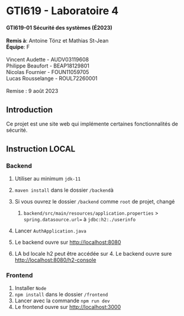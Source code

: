 # GTI619 - Laboratoire 4 <br>
#### GTI619-01 Sécurité des systèmes (É2023)
**Remis à**: Antoine Tönz et Mathias St-Jean<br>
**Équipe**: F <br><br>
Vincent Audette - AUDV03119608<br>
Philippe Beaufort - BEAP18129801<br>
Nicolas Fournier - FOUN11059705<br>
Lucas Rousselange - ROUL72260001<br><br>
Remise : 9 août 2023

## Introduction

Ce projet est une site web qui implémente certaines fonctionnalités de sécurité.

## Instruction LOCAL
### Backend
1. Utiliser au minimum `jdk-11`
2. `maven install` dans le dossier `/backend`à
3. Si vous ouvrez le dossier `/backend` comme `root` de projet, changé
   1. `backend/src/main/resources/application.properties` > `spring.datasource.url=` à `jdbc:h2:./userinfo`

4. Lancer `AuthApplication.java`
5. Le backend ouvre sur [http://localhost:8080](http://localhost:8080)
6. LA bd locale h2 peut être accédée sur 4. Le backend ouvre sure [http://localhost:8080/h2-console](http://localhost:8080/h2-console)
### Frontend
1. Installer `Node`
2. `npm install` dans le dossier `/frontend`
3. Lancer avec la commande `npm run dev`
4. Le frontend ouvre sur [http://localhost:3000](http://localhost:3000)

